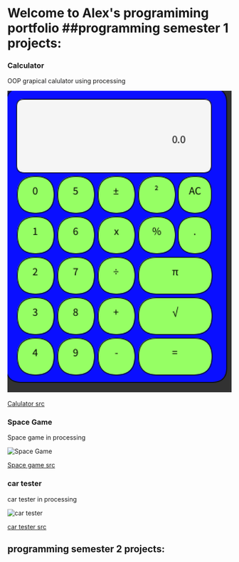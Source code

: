 # Welcome to Alex's programiming portfolio ##programming semester 1 projects:

### Calculator

OOP grapical calulator using processing

 ![Calculator](https://github.com/Beckfistman101/Porgramingportfolio/blob/main/images/calc/calc.png)
 
 [Calulator src](https://github.com/Beckfistman101/Porgramingportfolio/tree/main/scr/calculator)
 
 
### Space Game

Space game in processing

 ![Space Game](https://github.com/Beckfistman101/Porgramingportfolio/tree/main/images/spacegame)
 
 [Space game src](https://github.com/Beckfistman101/Porgramingportfolio/tree/main/scr/Spacegame)
 
 ### car tester

car tester in processing

 ![car tester](https://github.com/Beckfistman101/Porgramingportfolio/tree/main/images/spacegame)
 
 [car tester src](https://github.com/Beckfistman101/Porgramingportfolio/tree/main/scr/Spacegame)
 
## programming semester 2 projects:

